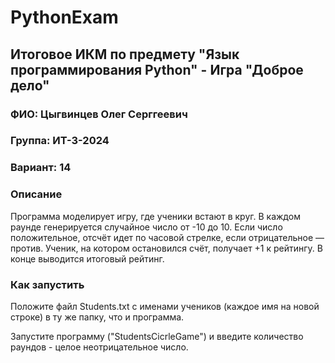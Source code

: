 # PythonExam
## Итоговое ИКМ по предмету "Язык программирования Python" - Игра "Доброе дело"

### ФИО: Цыгвинцев Олег Серггеевич
### Группа: ИТ-3-2024
### Вариант: 14

### Описание
Программа моделирует игру, где ученики встают в круг. В каждом раунде генерируется случайное число от -10 до 10. Если число положительное, отсчёт идет по часовой стрелке, если отрицательное — против. Ученик, на котором остановился счёт, получает +1 к рейтингу. В конце выводится итоговый рейтинг.

### Как запустить
Положите файл Students.txt с именами учеников (каждое имя на новой строке) в ту же папку, что и программа.

Запустите программу ("StudentsCicrleGame") и введите количество раундов - целое неотрицательное число.
